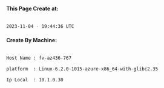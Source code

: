 
   
#### This Page Create at:

```bash

2023-11-04 - 19:44:36 UTC

```

#### Create By Machine:

```bash

Host Name : fv-az436-767

platform  : Linux-6.2.0-1015-azure-x86_64-with-glibc2.35

Ip Local  : 10.1.0.30

```

